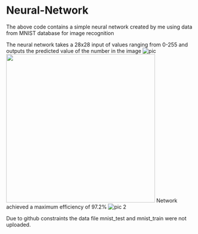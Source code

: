 # Neural-Network
The above code contains a simple neural network created by me using data from MNIST database for image recognition

The neural network takes a 28x28 input of values ranging from 0-255 and outputs the predicted value of the number in the image
![pic](https://github.com/Nike2447/Neural-Network/assets/66029681/2c143dca-25ec-470e-a6be-8b4e3fb35fd6 )
<img src="https://github.com/Nike2447/Neural-Network/assets/66029681/2c143dca-25ec-470e-a6be-8b4e3fb35fd6" width="400" height="400">
Network achieved a maximum efficiency of 97.2% ![pic 2](https://github.com/Nike2447/Neural-Network/assets/66029681/1978ffef-ea05-4b54-9816-53a555650b1d)



Due to github constraints the data file mnist_test and mnist_train were not uploaded.
